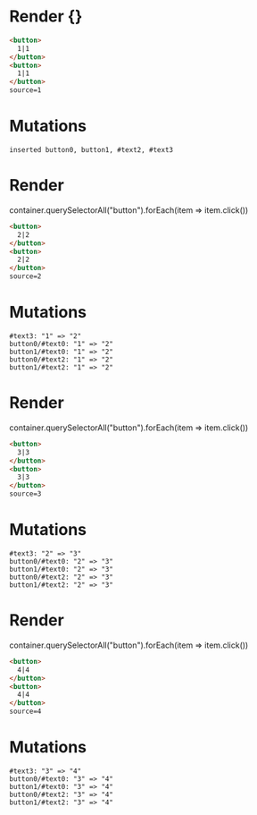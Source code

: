 # Render {}
```html
<button>
  1|1
</button>
<button>
  1|1
</button>
source=1
```

# Mutations
```
inserted button0, button1, #text2, #text3
```


# Render 
container.querySelectorAll("button").forEach(item => item.click())

```html
<button>
  2|2
</button>
<button>
  2|2
</button>
source=2
```

# Mutations
```
#text3: "1" => "2"
button0/#text0: "1" => "2"
button1/#text0: "1" => "2"
button0/#text2: "1" => "2"
button1/#text2: "1" => "2"
```


# Render 
container.querySelectorAll("button").forEach(item => item.click())

```html
<button>
  3|3
</button>
<button>
  3|3
</button>
source=3
```

# Mutations
```
#text3: "2" => "3"
button0/#text0: "2" => "3"
button1/#text0: "2" => "3"
button0/#text2: "2" => "3"
button1/#text2: "2" => "3"
```


# Render 
container.querySelectorAll("button").forEach(item => item.click())

```html
<button>
  4|4
</button>
<button>
  4|4
</button>
source=4
```

# Mutations
```
#text3: "3" => "4"
button0/#text0: "3" => "4"
button1/#text0: "3" => "4"
button0/#text2: "3" => "4"
button1/#text2: "3" => "4"
```